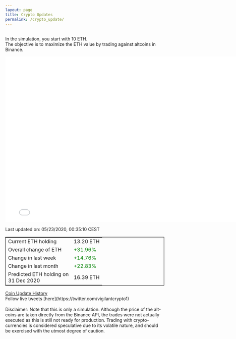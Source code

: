 ```yaml
---
layout: page
title: Crypto Updates
permalink: /crypto_update/
---
```

<!-- Global site tag (gtag.js) - Google Analytics -->
<script async src="https://www.googletagmanager.com/gtag/js?id=UA-103831149-5"></script>
<script>
  window.dataLayer = window.dataLayer || [];
  function gtag(){dataLayer.push(arguments);}
  gtag('js', new Date());

  gtag('config', 'UA-103831149-5');
</script>
<br>In the simulation, you start with 10 ETH.<br>The objective is to maximize the ETH value by trading against altcoins 
in Binance.

<iframe width="775" height="525" frameborder="0" scrolling="no" src="//plotly.com/~vikramaditya91/109.embed"></iframe>

Last updated on: 05/23/2020, 00:35:10 CEST 
<table style="border:1px solid black;margin-left:auto;margin-right:auto;">
	<tbody>
	<tr>
		<td>Current ETH holding</td>
		<td>     13.20 ETH</td>
	</tr>
	<tr>
		<td>Overall change of ETH</td>
		<td><font color="green">+31.96%</font></td>
	</tr>
	<tr>
		<td>Change in last week</td>
		<td><font color="green">+14.76%</font></td>
	</tr>
	<tr>
		<td>Change in last month</td>
		<td><font color="green">+22.83%</font></td>
	</tr>
    <tr>
		<td>Predicted ETH holding on<br>31 Dec 2020</td>
		<td>     16.39 ETH</td>
	</tr>
	</tbody>
</table>
<a href="{{ site.baseurl }}/crypto_history">Coin Update History</a>
<br>
Follow live tweets [here](https://twitter.com/vigilantcrypto1)
<br>
<br>
Disclaimer:
Note that this is only a simulation. Although the price of the alt-coins are taken directly from the Binance API, the trades were not actually executed as this is still not ready for production.
Trading with crypto-currencies is considered speculative due to its volatile nature, and should be exercised with the utmost degree of caution.
